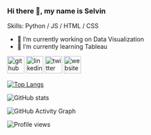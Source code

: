 

### Hi there 👋, my name is Selvin

Skills: Python / JS / HTML / CSS

- 🔭 I’m currently working on Data Visualization  
- 🌱 I’m currently learning Tableau  


[<img src='https://cdn.jsdelivr.net/npm/simple-icons@3.0.1/icons/github.svg' alt='github' height='40'>](https://github.com/https://github.com/selvintuscano)  [<img src='https://cdn.jsdelivr.net/npm/simple-icons@3.0.1/icons/linkedin.svg' alt='linkedin' height='40'>](https://www.linkedin.com/in/www.linkedin.com/in/selvintuscano/)  [<img src='https://cdn.jsdelivr.net/npm/simple-icons@3.0.1/icons/twitter.svg' alt='twitter' height='40'>](https://twitter.com/https://twitter.com/selvin_tuscano)  [<img src='https://cdn.jsdelivr.net/npm/simple-icons@3.0.1/icons/icloud.svg' alt='website' height='40'>](selvintuscano.github.io)  

[![Top Langs](https://github-readme-stats.vercel.app/api/top-langs/?username=selvintuscano)](https://github.com/anuraghazra/github-readme-stats)

![GitHub stats](https://github-readme-stats.vercel.app/api?username=selvintuscano&show_icons=true)  

![GitHub Activity Graph](https://activity-graph.herokuapp.com/graph?username=selvintuscano)  

![Profile views](https://gpvc.arturio.dev/selvintuscano)  
